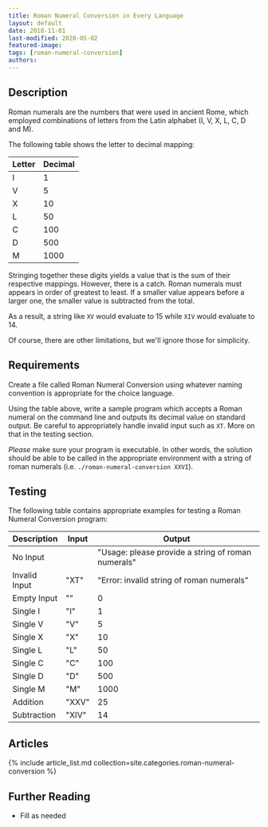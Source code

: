 ```yaml
---
title: Roman Numeral Conversion in Every Language
layout: default
date: 2018-11-01
last-modified: 2020-05-02
featured-image:
tags: [roman-numeral-conversion]
authors:
---
```


## Description

Roman numerals are the numbers that were used in ancient Rome, which employed
combinations of letters from the Latin alphabet (I, V, X, L, C, D and M).

The following table shows the letter to decimal mapping:

| Letter | Decimal |
| ------ | ------- |
| I      | 1       |
| V      | 5       |
| X      | 10      |
| L      | 50      |
| C      | 100     |
| D      | 500     |
| M      | 1000    |

Stringing together these digits yields a value that is the sum of their
respective mappings. However, there is a catch. Roman numerals must appears in
order of greatest to least. If a smaller value appears before a larger one,
the smaller value is subtracted from the total.

As a result, a string like `XV` would evaluate to 15 while `XIV` would
evaluate to 14.

Of course, there are other limitations, but we'll ignore those for simplicity.

## Requirements

Create a file called Roman Numeral Conversion using whatever naming
convention is appropriate for the choice language.

Using the table above, write a sample program which accepts a Roman numeral on
the command line and outputs its decimal value on standard output. Be careful
to appropriately handle invalid input such as `XT`. More on that in the testing
section.

_Please_ make sure your program is executable. In other words, the solution
should be able to be called in the appropriate environment with a string
of roman numerals (i.e. `./roman-numeral-conversion XXVI`).

## Testing

The following table contains appropriate examples for testing a Roman Numeral
Conversion program:

| Description   | Input | Output                                             |
| ------------- | ----- | -------------------------------------------------- |
| No Input      |       | "Usage: please provide a string of roman numerals" |
| Invalid Input | "XT"  | "Error: invalid string of roman numerals"          |
| Empty Input   | ""    | 0                                                  |
| Single I      | "I"   | 1                                                  |
| Single V      | "V"   | 5                                                  |
| Single X      | "X"   | 10                                                 |
| Single L      | "L"   | 50                                                 |
| Single C      | "C"   | 100                                                |
| Single D      | "D"   | 500                                                |
| Single M      | "M"   | 1000                                               |
| Addition      | "XXV" | 25                                                 |
| Subtraction   | "XIV" | 14                                                 |

## Articles

{% include article_list.md collection=site.categories.roman-numeral-conversion %}

## Further Reading

- Fill as needed
